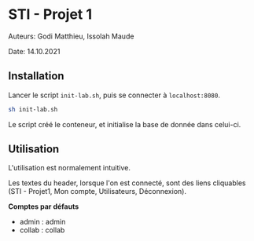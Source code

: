 # STI - Projet 1

Auteurs: Godi Matthieu, Issolah Maude

Date: 14.10.2021



## Installation

Lancer le script `init-lab.sh`, puis se connecter à `localhost:8080`.

````bash
sh init-lab.sh
````

Le script créé le conteneur, et initialise la base de donnée dans celui-ci.



## Utilisation

L'utilisation est normalement intuitive.

Les textes du header, lorsque l'on est connecté, sont des liens cliquables (STI - Projet1, Mon compte, Utilisateurs, Déconnexion).



**Comptes par défauts**

- admin : admin
- collab : collab